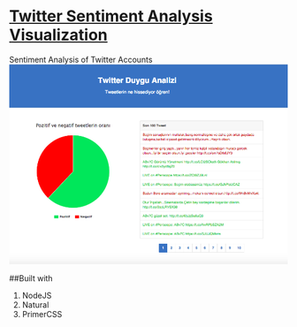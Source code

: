 # [Twitter Sentiment Analysis Visualization][site-url]
Sentiment Analysis of Twitter Accounts
![](screenshot.png)

##Built with

1. NodeJS
2. Natural
3. PrimerCSS

[site-url]: ""
